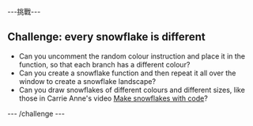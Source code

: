 \---挑戰\---

## Challenge: every snowflake is different

- Can you uncomment the random colour instruction and place it in the function, so that each branch has a different colour?
- Can you create a snowflake function and then repeat it all over the window to create a snowflake landscape?
- Can you draw snowflakes of different colours and different sizes, like those in Carrie Anne's video [Make snowflakes with code](https://www.youtube.com/watch?v=DHmeX7YTHBY)?

\--- /challenge \---